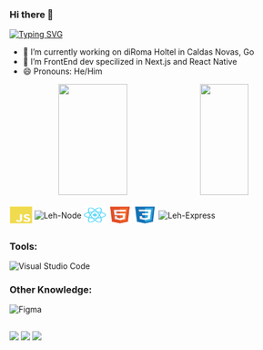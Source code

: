 ### Hi there 👋

[![Typing SVG](https://readme-typing-svg.herokuapp.com/?color=CCCCCC&size=35&center=true&vCenter=true&width=1000&lines=My+Name+Is+Alexandre+Toulios;I'm+40+years+old;I'm+from+Brazil;Welcome!+:%29)](https://git.io/typing-svg)

  

- 🔭 I’m currently working on diRoma Holtel in Caldas Novas, Go
- 🌱 I’m FrontEnd dev specilized in Next.js and React Native 
- 😄 Pronouns: He/Him

<div align="center">  
  <img width="49%" height="195px" src="https://github-readme-stats.vercel.app/api?username=lehzinho&show_icons=true&count_private=true&hide_border=true&title_color=1E90FF&icon_color=1E90FF&text_color=c9d1d9&bg_color=0d1117" alt="" /> 
  <img width="41%" height="195px" src="https://github-readme-stats.vercel.app/api/top-langs/?username=vivicastilho&layout=compact&hide_border=true&title_color=1E90FF&text_color=1E90FF&bg_color=0d1117" />
</div>



<div style="display: inline_block"><br>
  <img align="center" alt="Leh-Js" height="30" width="40" src="https://raw.githubusercontent.com/devicons/devicon/master/icons/javascript/javascript-plain.svg">
  <img align="center" alt="Leh-Node" height="30" width="40" src="https://cdn.jsdelivr.net/gh/devicons/devicon/icons/nodejs/nodejs-original.svg">
  
  <img align="center" alt="Leh-React" height="30" width="40" src="https://raw.githubusercontent.com/devicons/devicon/master/icons/react/react-original.svg">
  <img align="center" alt="Leh-HTML" height="30" width="40" src="https://raw.githubusercontent.com/devicons/devicon/master/icons/html5/html5-original.svg">
  <img align="center" alt="Leh-CSS" height="30" width="40" src="https://raw.githubusercontent.com/devicons/devicon/master/icons/css3/css3-original.svg">  
  <img align="center" alt="Leh-Express" height="30" width="40" src="https://cdn.jsdelivr.net/gh/devicons/devicon/icons/express/express-original.svg">
  
  ##
  
  ### Tools:
![Visual Studio Code](https://img.shields.io/badge/Visual%20Studio%20Code-0078d7.svg?style=for-the-badge&logo=visual-studio-code&logoColor=white)

  ### Other Knowledge:
![Figma](https://img.shields.io/badge/figma-%23F24E1E.svg?style=for-the-badge&logo=figma&logoColor=white)
  
  ##

<div>   
  <a href="https://www.instagram.com/alesanfrancisco/" target="_blank"><img src="https://img.shields.io/badge/-Instagram-%23E4405F?style=for-the-badge&logo=instagram&logoColor=white" target="_blank"></a> 
  <a href = "mailto:lehsanfrancisco@gmail.com"><img src="https://img.shields.io/badge/-Gmail-%23333?style=for-the-badge&logo=gmail&logoColor=white" target="_blank"></a>
  <a href="https://www.linkedin.com/in/alexandre-toulios-180b90256/" target="_blank"><img src="https://img.shields.io/badge/-LinkedIn-%230077B5?style=for-the-badge&logo=linkedin&logoColor=white" target="_blank"></a> 
  
</div>


